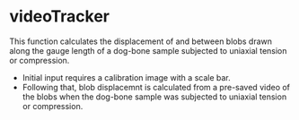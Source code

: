 # videoTracker
 
This function calculates the displacement of and between blobs drawn along the gauge length of a dog-bone sample subjected to uniaxial tension or compression.


- Initial input requires a calibration image with a scale bar. 
- Following that, blob displacemnt is calculated from a pre-saved video of the blobs when the dog-bone sample was subjected to uniaxial tension or compression.
